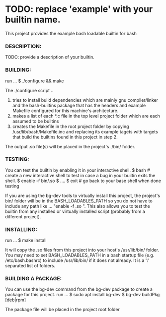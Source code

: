 # TODO: replace 'example' with your builtin name.
This project provides the example bash loadable builtin for bash

### DESCRIPTION:
TODO: provide a description of your builtin.

### BUILDING:
run ...
   <projRoot>$ ./configure && make

The ./configure script ..
   1. tries to install build dependencies which are mainly gnu compiler/linker and the bash-builtins package that has the headers
      and example Makefile configured for this machine's architecture.
   2. makes a list of each *.c file in the top level project folder which are each assumed to be builtins
   3. creates the Makefile in the root project folder by copying /usr/lib/bash/Makefile.inc and replacing its example tagets with
      targets that build the builtins found in this project in step 2.

The output <builtin>.so file(s) will be placed in the project's ./bin/ folder.


### TESTING:
You can test the builtin by enabling it in your
interactive shell.
   <projRoot>$ bash # create a new interactive shell to test in case a bug in your builtin exits the shell.
   <projRoot>$ enable -f bin/<builtin>.so <builtin>
   <projRoot>$ <builtin> ....
   <projRoot>$ exit  # go back to your base shell when done testing

If you are using the bg-dev tools to virtually install this project, the project's bin/ folder will be in the BASH_LOADABLES_PATH
so you do not have to include any path like ... "enable -f <builtin>.so <builtin>". This also allows you to test the builtin from
any installed or virtually installed script (probably from a different project).


### INSTALLING:
run ...
   <projRoot>$ make install

It will copy the <builtin>.so files from this project into your host's /usr/lib/bin/ folder. You may need to set BASH_LOADABLES_PATH
in a bash startup file (e.g. /etc/bash.bashrc) to include /usr/lib/bin/ if it does not already. It is a ':' separated list of folders.


### BUILDING A PACKAGE:
You can use the bg-dev command from the bg-dev package to create a package for this project.
run ...
   <projRoot>$ sudo apt install bg-dev
   <projRoot>$ bg-dev buildPkg [deb|rpm]

The package file will be placed in the project root folder
